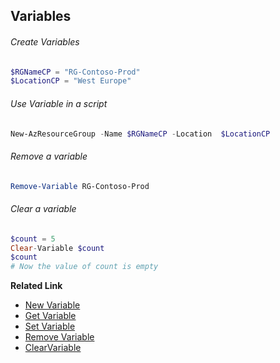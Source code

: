 ## Variables

###### Create Variables
```PowerShell
$RGNameCP = "RG-Contoso-Prod"
$LocationCP = "West Europe"
```

###### Use Variable in a script
```PowerShell
New-AzResourceGroup -Name $RGNameCP -Location  $LocationCP
```

###### Remove a variable
```PowerShell
Remove-Variable RG-Contoso-Prod
```

###### Clear a variable
```PowerShell
$count = 5
Clear-Variable $count
$count
# Now the value of count is empty
```

**Related Link**
- [New Variable](https://docs.microsoft.com/en-us/powershell/module/Microsoft.PowerShell.Utility/New-Variable?view=powershell-6)
- [Get Variable](https://docs.microsoft.com/en-us/powershell/module/Microsoft.PowerShell.Utility/Get-Variable?view=powershell-6)
- [Set Variable](https://docs.microsoft.com/en-us/powershell/module/Microsoft.PowerShell.Utility/Set-Variable?view=powershell-6)
- [Remove Variable](https://docs.microsoft.com/en-us/powershell/module/microsoft.powershell.utility/remove-variable?view=powershell-6)
- [ClearVariable](https://docs.microsoft.com/en-us/powershell/module/microsoft.powershell.utility/clear-variable?view=powershell-6)